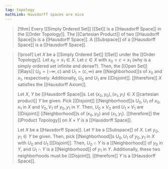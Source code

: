 ```yaml
---
tag: topology
mathLink: Hausdorff spaces are nice
---
```

> [!thm]
> Every [[Simply Ordered Set]] [[Set]] is a [[Hausdorff Space]] in the [[Order Topology]]. The [[Cartesian Product]] of two [[Hausdorff Space]]s is a [[Hausdorff Space]]. A [[Subspace]] of a [[Hausdorff Space]] is a [[Hausdorff Space]].

> [!proof]
> Let $X$ be a [[Simply Ordered Set]] [[Set]] under the [[Order Topology]]. Let $x_0 < x_1\in X$. Let $c\in X$ with $x_0 < c < x_1$ (why is a simply ordered set infinite and dense?). Then, the [[Open Set]] [[Rays]] $U_0 = (-\infty, c)$ and $U_1 = (c, \infty)$ are [[Neighborhood]]s of $x_0$ and $x_1$, respectively. Additionally, $U_0$ and $U_1$ are [[Disjoint]]. [[therefore]] $X$ satisfies the [[Hausdorff Axiom]].
> 
> Let $X$, $Y$ be [[Hausdorff Space]]s. Let $(x_0, y_0), (x_1, y_1)\in X$ [[cartesian product]] $Y$ be given. Pick [[Disjoint]] [[Neighborhood]]s $U_0, U_1$ of $x_0, x_1$ in $X$ and $V_0, V_1$ of $y_0, y_1$ in $Y$. Then, $U_0\times V_0$ and $U_1\times V_1$ are [[Disjoint]] [[Neighborhood]]s of $(x_0, y_0)$ and $(x_1, y_1)$. [[therefore]] the [[Product Topology]] on $X\times Y$ is a [[Hausdorff Space]].
> 
> Let $X$ be a [[Hausdorff Space]]. Let $Y$ be a [[Subspace]] of $X$. Let $y_0, y_1\in Y$ be given. Then, pick [[Neighborhood]]s $U_0, U_1$ of $y_0, y_1$ in $X$ with $U_0$ and $U_1$ [[Disjoint]]. Then, $U_0\cap Y$ is a [[Neighborhood]] of $y_0$ in $Y$, and $U_1\cap Y$ is a [[Neighborhood]] of $y_1$ in $Y$. Additionally, these two neighborhoods must be [[Disjoint]]. [[therefore]] $Y$ is a [[Hausdorff Space]].

